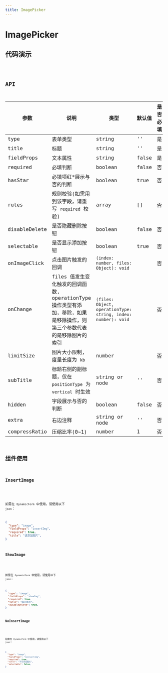 ```yaml
---
title: ImagePicker
---
```


# ImagePicker

## 代码演示

<code src="./demo/index.tsx" />

## API

| 参数          | 说明                                                                                                                   | 类型                                                          | 默认值 | 是否必填 |
| ------------- | ---------------------------------------------------------------------------------------------------------------------- | ------------------------------------------------------------- | ------ | -------- |
| type          | 表单类型                                                                                                               | string                                                        | ''     | 是       |
| title         | 标题                                                                                                                   | string                                                        | ''     | 是       |
| fieldProps    | 文本属性                                                                                                               | string                                                        | false  | 是       |
| required      | 必填判断                                                                                                               | boolean                                                       | false  | 否       |
| hasStar       | 必填项红\*展示与否的判断                                                                                               | boolean                                                       | true   | 否       |
| rules         | 规则校验(如需用到该字段，请重写 `required` 校验)                                                                       | array                                                         | []     | 否       |
| disableDelete | 是否隐藏删除按钮                                                                                                       | boolean                                                       | false  | 否       |
| selectable    | 是否显示添加按钮                                                                                                       | boolean                                                       | true   | 否       |
| onImageClick  | 点击图片触发的回调                                                                                                     | `(index: number, files: Object): void`                        |        | 否       |
| onChange      | files 值发生变化触发的回调函数, operationType 操作类型有添加，移除，如果是移除操作，则第三个参数代表的是移除图片的索引 | `(files: Object, operationType: string, index: number): void` |        | 否       |
| limitSize     | 图片大小限制, 度量长度为 `kb`                                                                                          | number                                                        |        | 否       |
| subTitle      | 标题右侧的副标题，仅在 `positionType` 为 `vertical` 时生效                                                             | string or node                                                | ''     | 否       |
| hidden        | 字段展示与否的判断                                                                                                     | boolean                                                       | false  | 否       |
| extra         | 右边注释                                                                                                               | string or node                                                | ''     | 否       |
| compressRatio | 压缩比率(0~1)                                                                                                          | number                                                        | 1      | 否       |


## 组件使用

### InsertImage

<code src="./demo/insertImg.tsx" />

如需在 `DynamicForm` 中使用，请使用以下 `json`：

```json
{
  "type": "image",
  "fieldProps": "insertImg",
  "required": true,
  "title": "请添加图片",
}
```

### ShowImage

<code src="./demo/showImg.tsx" />

如需在 `DynamicForm` 中使用，请使用以下 `json`：

```json
{
  "type": "image",
  "fieldProps": "showImg",
  "required": true,
  "title": "展示图片",
  "disableDelete": true,
}
```

### NoInsertImage

<code src="./demo/noInsertImg.tsx" />

如需在 `DynamicForm` 中使用，请使用以下 `json`：

```json
{
  "type": "image",
  "fieldProps": "noInsertImg",
  "required": true,
  "title": "不可添加图片",
  "selectable": false,
}
```

